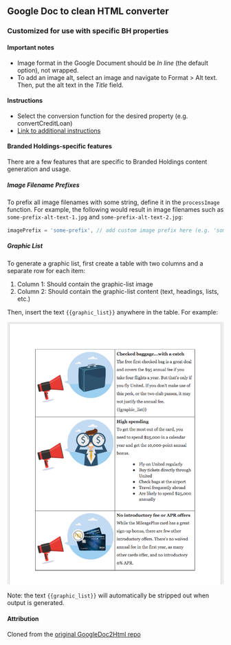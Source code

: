 ## Google Doc to clean HTML converter
### Customized for use with specific BH properties

#### Important notes
* Image format in the Google Document should be _In line_ (the default option), not wrapped.
* To add an image alt, select an image and navigate to Format > Alt text. Then, put the alt text in the _Title_ field.

#### Instructions
* Select the conversion function for the desired property (e.g. convertCreditLoan)
* [Link to additional instructions](https://howchoo.com/g/ymy2zjfjy2j/how-to-export-clean-html-from-google-docs)

#### Branded Holdings-specific features
There are a few features that are specific to Branded Holdings content generation and usage.

##### Image Filename Prefixes
To prefix all image filenames with some string, define it in the `processImage` function. For example, the following would result in image filenames such as `some-prefix-alt-text-1.jpg` and `some-prefix-alt-text-2.jpg`:

```javascript
imagePrefix = 'some-prefix', // add custom image prefix here (e.g. 'some-prefix')
```

##### Graphic List
To generate a graphic list, first create a table with two columns and a separate row for each item:
1. Column 1: Should contain the graphic-list image
1. Column 2: Should contain the graphic-list content (text, headings, lists, etc.)

Then, insert the text `{{graphic_list}}` anywhere in the table. For example:

![Graphic list usage example](/examples/img/example-graphic-list-table.png?raw=true)

Note: the text `{{graphic_list}}` will automatically be stripped out when output is generated.

#### Attribution
Cloned from the [original GoogleDoc2Html repo](https://github.com/thejimbirch/GoogleDoc2Html)
